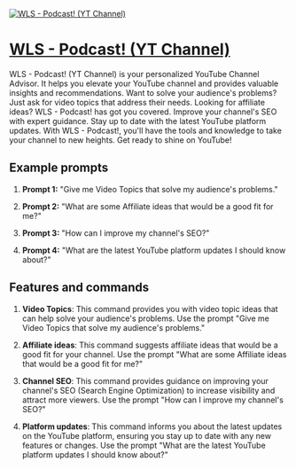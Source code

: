 [![WLS - Podcast! (YT Channel)](https://files.oaiusercontent.com/file-bOLJyBqwlC2JmtPGI2rUgdiK?se=2123-10-17T17%3A07%3A05Z&sp=r&sv=2021-08-06&sr=b&rscc=max-age%3D31536000%2C%20immutable&rscd=attachment%3B%20filename%3Dchannels4_profile%2520%25284%2529.jpg&sig=eIxwrExZ7l7RWveDeC%2BPO1lAuQgCqqAuSvCRLIv55A8%3D)](https://chat.openai.com/g/g-RZIZiGadz-wls-podcast-yt-channel)

# [WLS - Podcast! (YT Channel)](https://chat.openai.com/g/g-RZIZiGadz-wls-podcast-yt-channel)

WLS - Podcast! (YT Channel) is your personalized YouTube Channel Advisor. It helps you elevate your YouTube channel and provides valuable insights and recommendations. Want to solve your audience's problems? Just ask for video topics that address their needs. Looking for affiliate ideas? WLS - Podcast! has got you covered. Improve your channel's SEO with expert guidance. Stay up to date with the latest YouTube platform updates. With WLS - Podcast!, you'll have the tools and knowledge to take your channel to new heights. Get ready to shine on YouTube!

## Example prompts

1. **Prompt 1:** "Give me Video Topics that solve my audience's problems."

2. **Prompt 2:** "What are some Affiliate ideas that would be a good fit for me?"

3. **Prompt 3:** "How can I improve my channel's SEO?"

4. **Prompt 4:** "What are the latest YouTube platform updates I should know about?"

## Features and commands

1. **Video Topics**: This command provides you with video topic ideas that can help solve your audience's problems. Use the prompt "Give me Video Topics that solve my audience's problems."

2. **Affiliate ideas**: This command suggests affiliate ideas that would be a good fit for your channel. Use the prompt "What are some Affiliate ideas that would be a good fit for me?"

3. **Channel SEO**: This command provides guidance on improving your channel's SEO (Search Engine Optimization) to increase visibility and attract more viewers. Use the prompt "How can I improve my channel's SEO?"

4. **Platform updates**: This command informs you about the latest updates on the YouTube platform, ensuring you stay up to date with any new features or changes. Use the prompt "What are the latest YouTube platform updates I should know about?"